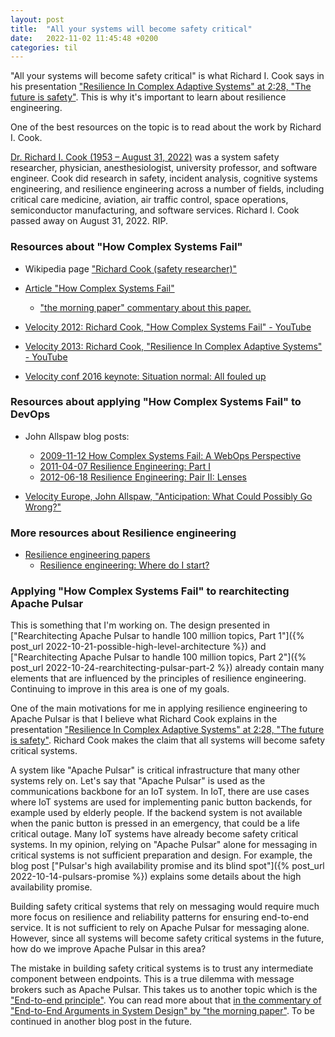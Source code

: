 ```yaml
---
layout: post
title:  "All your systems will become safety critical"
date:   2022-11-02 11:45:48 +0200
categories: til
---
```



"All your systems will become safety critical" is what Richard I. Cook says in his presentation ["Resilience In Complex Adaptive Systems" at 2:28, "The future is safety"](https://www.youtube.com/watch?v=PGLYEDpNu60&t=2m4s). This is why it's important to learn about resilience engineering.

One of the best resources on the topic is to read about the work by Richard I. Cook.

[Dr. Richard I. Cook (1953 – August 31, 2022)](https://biologicalsciences.uchicago.edu/news/features/richard-cook-obituary) was a system safety researcher, physician, anesthesiologist, university professor, and software engineer. Cook did research in safety, incident analysis, cognitive systems engineering, and resilience engineering across a number of fields, including critical care medicine, aviation, air traffic control, space operations, semiconductor manufacturing, and software services.
Richard I. Cook passed away on August 31, 2022. RIP.

### Resources about "How Complex Systems Fail"

* Wikipedia page ["Richard Cook (safety researcher)"](https://en.wikipedia.org/wiki/Richard_Cook_(safety_researcher))

* [Article "How Complex Systems Fail"](https://www.adaptivecapacitylabs.com/HowComplexSystemsFail.pdf)
  * ["the morning paper" commentary about this paper.](https://blog.acolyer.org/2016/02/10/how-complex-systems-fail/)

* [Velocity 2012: Richard Cook, "How Complex Systems Fail" - YouTube](https://www.youtube.com/watch?v=2S0k12uZR14)

* [Velocity 2013: Richard Cook, "Resilience In Complex Adaptive Systems" - YouTube](https://www.youtube.com/watch?v=PGLYEDpNu60)

* [Velocity conf 2016 keynote: Situation normal: All fouled up](https://www.oreilly.com/content/situation-normal-all-fouled-up/)


### Resources about applying "How Complex Systems Fail" to DevOps

* John Allspaw blog posts:
  * [2009-11-12 How Complex Systems Fail: A WebOps Perspective](https://www.kitchensoap.com/2009/11/12/how-complex-systems-fail-a-webops-perspective/)
  * [2011-04-07 Resilience Engineering: Part I](https://www.kitchensoap.com/2011/04/07/resilience-engineering-part-i/)
  * [2012-06-18 Resilience Engineering: Pair II: Lenses](https://www.kitchensoap.com/2012/06/18/resilience-engineering-part-ii-lenses/)

* [Velocity Europe, John Allspaw, "Anticipation: What Could Possibly Go Wrong?"](https://www.youtube.com/watch?v=gy2lTFD4560)

### More resources about Resilience engineering

* [Resilience engineering papers](https://github.com/lorin/resilience-engineering)
  * [Resilience engineering: Where do I start?](https://github.com/lorin/resilience-engineering/blob/master/intro.md)

### Applying "How Complex Systems Fail" to rearchitecting Apache Pulsar

This is something that I'm working on. The design presented in ["Rearchitecting Apache Pulsar to handle 100 million topics, Part 1"]({% post_url 2022-10-21-possible-high-level-architecture %}) and ["Rearchitecting Apache Pulsar to handle 100 million topics, Part 2"]({% post_url 2022-10-24-rearchitecting-pulsar-part-2 %}) already contain many elements that are influenced by the principles of resilience engineering. Continuing to improve in this area is one of my goals.

One of the main motivations for me in applying resilience engineering to Apache Pulsar is that I believe what Richard Cook explains in the presentation ["Resilience In Complex Adaptive Systems" at 2:28, "The future is safety"](https://www.youtube.com/watch?v=PGLYEDpNu60&t=2m4s). Richard Cook makes the claim that all systems will become safety critical systems.

A system like "Apache Pulsar" is critical infrastructure that many other systems rely on. Let's say that "Apache Pulsar" is used as the communications backbone for an IoT system. In IoT, there are use cases where IoT systems are used for implementing panic button backends, for example used by elderly people. If the backend system is not available when the panic button is pressed in an emergency, that could be a life critical outage. Many IoT systems have already become safety critical systems. In my opinion, relying on "Apache Pulsar" alone for messaging in critical systems is not sufficient preparation and design. For example, the blog post ["Pulsar's high availability promise and its blind spot"]({% post_url 2022-10-14-pulsars-promise %}) explains some details about the high availability promise. 

Building safety critical systems that rely on messaging would require much more focus on resilience and reliability patterns for ensuring end-to-end service. It is not sufficient to rely on Apache Pulsar for messaging alone. However, since all systems will become safety critical systems in the future, how do we improve Apache Pulsar in this area?

The mistake in building safety critical systems is to trust any intermediate component between endpoints. This is a true dilemma with message brokers such as Apache Pulsar. This takes us to another topic which is the ["End-to-end principle"](https://en.wikipedia.org/wiki/End-to-end_principle). You can read more about that [in the commentary of "End-to-End Arguments in System Design" by "the morning paper"](https://blog.acolyer.org/2014/11/14/end-to-end-arguments-in-system-design/). 
To be continued in another blog post in the future.



